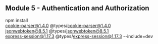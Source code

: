 ## Module 5 - Authentication and Authorization

npm install \
cookie-parser@1.4.0 @types/cookie-parser@1.4.0 \
jsonwebtoken@8.5.1 @types/jsonwebtoken@8.5.1 \
express-session@1.17.3 @types/express-session@1.17.3 --include=dev
